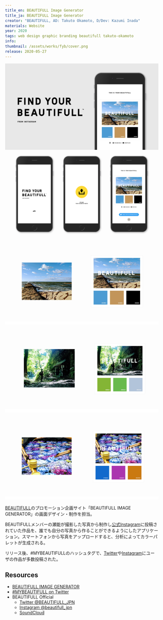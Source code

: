 ```yaml
---
title_en: BEAUTIFULL Image Generator
title_ja: BEAUTIFULL Image Generator
creator: "BEAUTIFULL, AD: Takuto Okamoto, D/Dev: Kazumi Inada"
materials: Website
year: 2020
tags: web design graphic branding beautifull takuto-okamoto
info: 
thumbnail: /assets/works/fyb/cover.png
release: 2020-05-27
---
```


![Cover Image](/assets/works/fyb/cover.png)
![Screenshot](/assets/works/fyb/steps.png)
![](/assets/works/fyb/sample-sea.jpg)
![](/assets/works/fyb/sample-forest.jpg)
![](/assets/works/fyb/sample-flower.jpg)

[BEAUTIFULL](https://soundcloud.com/user-551101888)のプロモーション企画サイト「BEAUTIFULL IMAGE GENERATOR」の画面デザイン・制作を担当。

BEAUTIFULLメンバーの瀬能が撮影した写真から制作し[公式Instagram](https://www.instagram.com/beautifull_jpn/)に投稿されていた作品を、誰でも自分の写真から作ることができるようにしたアプリケーション。スマートフォンから写真をアップロードすると、分析によってカラーパレットが生成される。

リリース後、#MYBEAUTIFULLのハッシュタグで、[Twitter](https://twitter.com/hashtag/MYBEAUTIFULL)や[Instagram](https://www.instagram.com/explore/tags/mybeautifull/)にユーザの作品が多数投稿された。

## Resources

* [BEAUTIFULL IMAGE GENERATOR](https://beautifull-image-generator.web.app/)
* [#MYBEAUTIFULL on Twitter](https://twitter.com/hashtag/MYBEAUTIFULL)
* BEAUTIFULL Official
  * [Twitter @BEAUTIFULL_JPN](https://twitter.com/beautifull_jpn)
  * [Instagram @beautifull_jpn](https://www.instagram.com/beautifull_jpn/)
  * [SoundCloud](https://soundcloud.com/user-551101888)
